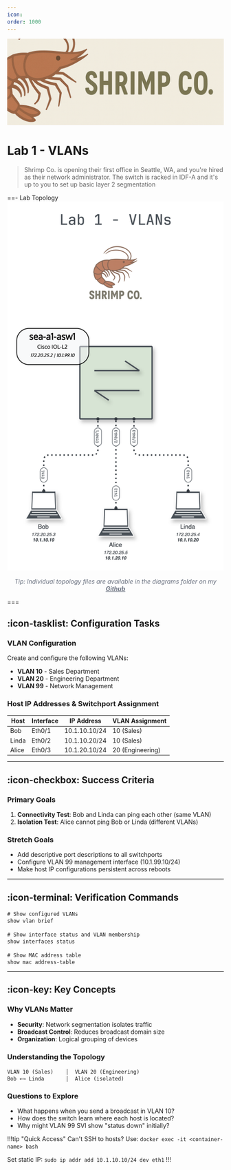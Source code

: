 ```yaml
---
icon:
order: 1000
---
```

![](/static/network-academy/shrimpco/banner.png)

# Lab 1  - VLANs
> Shrimp Co. is opening their first office in Seattle, WA, and you're hired as their network administrator. The switch is racked in IDF-A and it's up to you to set up basic layer 2 segmentation

==- Lab Topology
![](https://raw.githubusercontent.com/network-chadmin/containerlab/refs/heads/main/network-academy/shrimp-co/diagrams/01_vlans.png)

<p style="font-style: italic; color: #6b7280; font-size: 0.875rem; margin-top: 8px; text-align: center;">
<em>Tip: Individual topology files are available in the diagrams folder on my<strong><a href="https://github.com/network-chadmin/containerlab/tree/main/network-academy/shrimp-co/diagrams" style="color: #6b7280;"> Github</a></strong></em>
</p>
===

## :icon-tasklist: Configuration Tasks

### VLAN Configuration

Create and configure the following VLANs:

- **VLAN 10** - Sales Department
- **VLAN 20** - Engineering Department  
- **VLAN 99** - Network Management

### Host IP Addresses & Switchport Assignment

| Host | Interface | IP Address | VLAN Assignment |
|------|-----------|------------|-----------------|
| Bob | Eth0/1 | 10.1.10.10/24 | 10 (Sales) |
| Linda | Eth0/2 | 10.1.10.20/24 | 10 (Sales) |
| Alice | Eth0/3 | 10.1.20.10/24 | 20 (Engineering) |

---

## :icon-checkbox: Success Criteria

### Primary Goals
1. **Connectivity Test**: Bob and Linda can ping each other (same VLAN)
2. **Isolation Test**: Alice cannot ping Bob or Linda (different VLANs)

### Stretch Goals
- Add descriptive port descriptions to all switchports
- Configure VLAN 99 management interface (10.1.99.10/24)
- Make host IP configurations persistent across reboots

---

## :icon-terminal: Verification Commands

```cisco
# Show configured VLANs
show vlan brief

# Show interface status and VLAN membership
show interfaces status

# Show MAC address table
show mac address-table
```

---

## :icon-key: Key Concepts

### Why VLANs Matter
- **Security**: Network segmentation isolates traffic
- **Broadcast Control**: Reduces broadcast domain size
- **Organization**: Logical grouping of devices

### Understanding the Topology
```
VLAN 10 (Sales)    │  VLAN 20 (Engineering)
Bob ←→ Linda       │  Alice (isolated)
```

### Questions to Explore
- What happens when you send a broadcast in VLAN 10?
- How does the switch learn where each host is located?
- Why might VLAN 99 SVI show "status down" initially?

!!!tip "Quick Access"
Can't SSH to hosts? Use: `docker exec -it <container-name> bash`

Set static IP: `sudo ip addr add 10.1.10.10/24 dev eth1`
!!!